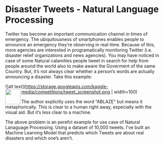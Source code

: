 # Disaster Tweets - Natural Language Processing

Twitter has become an important communication channel in times of emergency.
The ubiquitousness of smartphones enables people to announce an emergency they’re observing in real-time. Because of this, more agencies are interested in programatically monitoring Twitter (i.e. disaster relief organizations and news agencies). You may have noticed in case of some Natural calamities people tweet in search for help from people around the world also to make aware the Goverment of the same Country.
But, it’s not always clear whether a person’s words are actually announcing a disaster. Take this example:

![alt text](https://storage.googleapis.com/kaggle-media/competitions/tweet_screenshot.png | width=100)
<a href="url"><img src="https://storage.googleapis.com/kaggle-media/competitions/tweet_screenshot.png" align="left" height="48" width="48" ></a>

The author explicitly uses the word “ABLAZE” but means it metaphorically. This is clear to a human right away, especially with the visual aid. But it’s less clear to a machine.

The above problem is an perefct example for use case of Natural Lanaguage Processing. Using a dataset of 10,000 tweets. I've built an Machine Learning Model that predicts which Tweets are about real disasters and which one’s aren’t.
